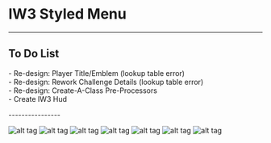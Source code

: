 # IW3 Styled Menu
----------------
<h2>To Do List</h2>
<p>
- Re-design: Player Title/Emblem (lookup table error) <br>
- Re-design: Rework Challenge Details (lookup table error) <br>
- Re-design: Create-A-Class Pre-Processors <br>
- Create IW3 Hud <br>
</p>
----------------

![alt tag](https://i.imgur.com/cwhOa02.jpeg)
![alt tag](https://i.imgur.com/HBdQPva.jpeg)
![alt tag](https://i.imgur.com/RRsv69e.jpeg)
![alt tag](https://i.imgur.com/4c8ILlx.png)
![alt tag](https://i.imgur.com/T4el6o2.jpeg)
![alt tag](https://i.imgur.com/rhabgFr.jpeg)
![alt tag](https://i.imgur.com/fhxJXDP.jpeg)
